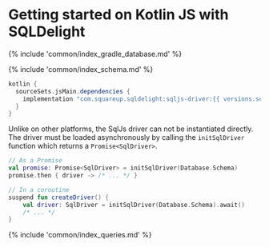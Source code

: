 # Getting started on Kotlin JS with SQLDelight

{% include 'common/index_gradle_database.md' %}

{% include 'common/index_schema.md' %}

```groovy
kotlin {
  sourceSets.jsMain.dependencies {
    implementation "com.squareup.sqldelight:sqljs-driver:{{ versions.sqldelight }}"
  }
}
```
Unlike on other platforms, the SqlJs driver can not be instantiated directly.
The driver must be loaded asynchronously by calling the `initSqlDriver` function which returns a `Promise<SqlDriver>`.
```kotlin
// As a Promise
val promise: Promise<SqlDriver> = initSqlDriver(Database.Schema)
promise.then { driver -> /* ... */ }

// In a coroutine
suspend fun createDriver() {
    val driver: SqlDriver = initSqlDriver(Database.Schema).await()
    /* ... */
}
```

{% include 'common/index_queries.md' %}